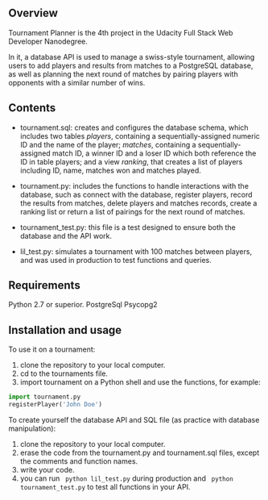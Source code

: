 Overview
--------

Tournament Planner is the 4th project in the Udacity Full Stack Web Developer Nanodegree.

In it, a database API is used to manage a swiss-style tournament, allowing users to add players and results from matches to a PostgreSQL database, as well as planning the next round of matches by pairing players with opponents with a similar number of wins.


Contents
--------

* tournament.sql: creates and configures the database schema, which includes two tables
_players_, containing a sequentially-assigned numeric ID and the name of the player;
_matches_, containing a sequentially-assigned match ID, a winner ID and a loser ID which both reference the ID in table players;
and a view _ranking_, that creates a list of players including ID, name, matches won and matches played.

* tournament.py: includes the functions to handle interactions with the database, such as connect with the database, register players, record the results from matches, delete players and matches records, create a ranking list or return a list of pairings for the next round of matches.

* tournament_test.py: this file is a test designed to ensure both the database and the API work.

* lil_test.py: simulates a tournament with 100 matches between players, and was used in production to test functions and queries.


Requirements
------------

Python 2.7 or superior.
PostgreSql
Psycopg2


Installation and usage
----------------------

To use it on a tournament:

1. clone the repository to your local computer.
2. cd to the tournaments file.
3. import tournament on a Python shell and use the functions, for example:
```python
import tournament.py
registerPlayer('John Doe')
```

To create yourself the database API and SQL file (as practice with database manipulation):

1. clone the repository to your local computer.
2. erase the code from the tournament.py and tournament.sql files, except the comments and function names.
3. write your code.
4. you can run ``` python lil_test.py``` during production and ``` python tournament_test.py``` to test all functions in your API.








